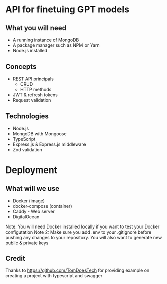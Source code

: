 # API for finetuing GPT models


## What you will need
* A running instance of MongoDB
* A package manager such as NPM or Yarn
* Node.js installed

## Concepts
* REST API principals
    * CRUD
    * HTTP methods
* JWT & refresh tokens
* Request validation
## Technologies
* Node.js
* MongoDB with Mongoose
* TypeScript
* Express.js & Express.js middleware
* Zod validation


# Deployment

## What will we use
* Docker (image)
* docker-compose (container)
* Caddy - Web server
* DigitalOcean

Note: You will need Docker installed locally if you want to test your Docker configutation
Note 2: Make sure you add .env to your .gitignore before pushing any changes to your repository. You will also want to generate new public & private keys

## Credit
Thanks to https://github.com/TomDoesTech for providing example on creating a project with typescript and swagger 

